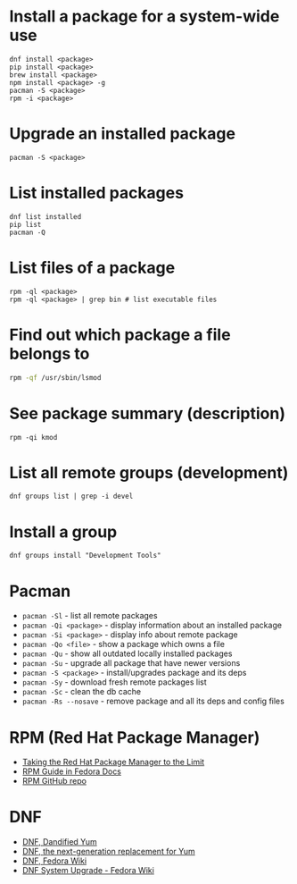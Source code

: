 # Install a package for a system-wide use
```
dnf install <package>
pip install <package>
brew install <package>
npm install <package> -g
pacman -S <package>
rpm -i <package>
```

# Upgrade an installed package
```
pacman -S <package>
```

# List installed packages
```
dnf list installed
pip list
pacman -Q
```

# List files of a package
```
rpm -ql <package>
rpm -ql <package> | grep bin # list executable files
```

# Find out which package a file belongs to
```bash
rpm -qf /usr/sbin/lsmod
```

# See package summary (description)
```
rpm -qi kmod
```

# List all remote groups (development)
```
dnf groups list | grep -i devel
```

# Install a group
```
dnf groups install "Development Tools"
```

# Pacman
- `pacman -Sl` - list all remote packages
- `pacman -Qi <package>` - display information about an installed package
- `pacman -Si <package>` - display info about remote package
- `pacman -Qo <file>` - show a package which owns a file
- `pacman -Qu` - show all outdated locally installed packages
- `pacman -Su` - upgrade all package that have newer versions
- `pacman -S <package>` - install/upgrades package and its deps
- `pacman -Sy` - download fresh remote packages list
- `pacman -Sc` - clean the db cache
- `pacman -Rs --nosave` - remove package and all its deps and config files

# RPM (Red Hat Package Manager)
- [Taking the Red Hat Package Manager to the Limit](http://www.rpm.org/max-rpm/index.html)
- [RPM Guide in Fedora Docs](https://docs.fedoraproject.org/en-US/Fedora_Draft_Documentation/0.1/html/RPM_Guide/index.html)
- [RPM GitHub repo](https://github.com/rpm-software-management/rpm)

# DNF
- [DNF, Dandified Yum](http://dnf.baseurl.org/)
- [DNF, the next-generation replacement for Yum](http://dnf.readthedocs.io/en/latest/)
- [DNF, Fedora Wiki](https://fedoraproject.org/wiki/Dnf)
- [DNF System Upgrade - Fedora Wiki](https://fedoraproject.org/wiki/DNF_system_upgrade)
